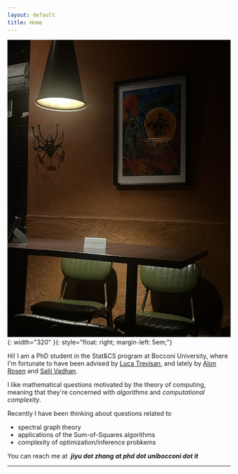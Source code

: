 ```yaml
---
layout: default
title: Home
---
```




![PROG](/assets/prog.jpg){: width="320" }{: style="float: right; margin-left: 5em;"}


Hi! I am a PhD student in the Stat&CS program at Bocconi University, where I'm fortunate to have been advised by [Luca Trevisan](https://lucatrevisan.github.io/), and lately by [Alon Rosen](https://www.alonrosen.net/) and [Salil Vadhan](https://salil.seas.harvard.edu/).

I like mathematical questions motivated by the theory of computing, meaning that they're concerned with *algorithms* and *computational complexity*. 

Recently I have been thinking about questions related to

* spectral graph theory
* applications of the Sum-of-Squares algorithms
* complexity of optimization/inference probkems


You can reach me at &nbsp;***jiyu dot zhang at phd dot unibocconi dot it***

---







